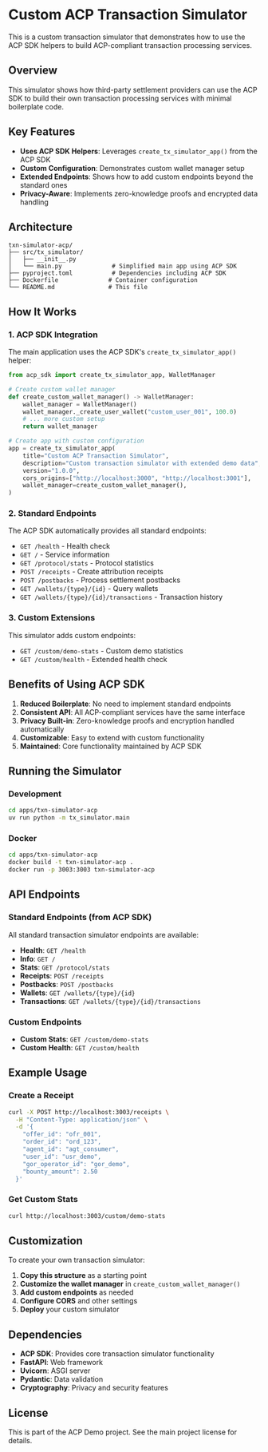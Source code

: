# Custom ACP Transaction Simulator

This is a custom transaction simulator that demonstrates how to use the ACP SDK helpers to build ACP-compliant transaction processing services.

## Overview

This simulator shows how third-party settlement providers can use the ACP SDK to build their own transaction processing services with minimal boilerplate code.

## Key Features

- **Uses ACP SDK Helpers**: Leverages `create_tx_simulator_app()` from the ACP SDK
- **Custom Configuration**: Demonstrates custom wallet manager setup
- **Extended Endpoints**: Shows how to add custom endpoints beyond the standard ones
- **Privacy-Aware**: Implements zero-knowledge proofs and encrypted data handling

## Architecture

```
txn-simulator-acp/
├── src/tx_simulator/
│   ├── __init__.py
│   └── main.py              # Simplified main app using ACP SDK
├── pyproject.toml           # Dependencies including ACP SDK
├── Dockerfile              # Container configuration
└── README.md               # This file
```

## How It Works

### 1. ACP SDK Integration

The main application uses the ACP SDK's `create_tx_simulator_app()` helper:

```python
from acp_sdk import create_tx_simulator_app, WalletManager

# Create custom wallet manager
def create_custom_wallet_manager() -> WalletManager:
    wallet_manager = WalletManager()
    wallet_manager._create_user_wallet("custom_user_001", 100.0)
    # ... more custom setup
    return wallet_manager

# Create app with custom configuration
app = create_tx_simulator_app(
    title="Custom ACP Transaction Simulator",
    description="Custom transaction simulator with extended demo data",
    version="1.0.0",
    cors_origins=["http://localhost:3000", "http://localhost:3001"],
    wallet_manager=create_custom_wallet_manager(),
)
```

### 2. Standard Endpoints

The ACP SDK automatically provides all standard endpoints:

- `GET /health` - Health check
- `GET /` - Service information
- `GET /protocol/stats` - Protocol statistics
- `POST /receipts` - Create attribution receipts
- `POST /postbacks` - Process settlement postbacks
- `GET /wallets/{type}/{id}` - Query wallets
- `GET /wallets/{type}/{id}/transactions` - Transaction history

### 3. Custom Extensions

This simulator adds custom endpoints:

- `GET /custom/demo-stats` - Custom demo statistics
- `GET /custom/health` - Extended health check

## Benefits of Using ACP SDK

1. **Reduced Boilerplate**: No need to implement standard endpoints
2. **Consistent API**: All ACP-compliant services have the same interface
3. **Privacy Built-in**: Zero-knowledge proofs and encryption handled automatically
4. **Customizable**: Easy to extend with custom functionality
5. **Maintained**: Core functionality maintained by ACP SDK

## Running the Simulator

### Development

```bash
cd apps/txn-simulator-acp
uv run python -m tx_simulator.main
```

### Docker

```bash
cd apps/txn-simulator-acp
docker build -t txn-simulator-acp .
docker run -p 3003:3003 txn-simulator-acp
```

## API Endpoints

### Standard Endpoints (from ACP SDK)

All standard transaction simulator endpoints are available:

- **Health**: `GET /health`
- **Info**: `GET /`
- **Stats**: `GET /protocol/stats`
- **Receipts**: `POST /receipts`
- **Postbacks**: `POST /postbacks`
- **Wallets**: `GET /wallets/{type}/{id}`
- **Transactions**: `GET /wallets/{type}/{id}/transactions`

### Custom Endpoints

- **Custom Stats**: `GET /custom/demo-stats`
- **Custom Health**: `GET /custom/health`

## Example Usage

### Create a Receipt

```bash
curl -X POST http://localhost:3003/receipts \
  -H "Content-Type: application/json" \
  -d '{
    "offer_id": "ofr_001",
    "order_id": "ord_123",
    "agent_id": "agt_consumer",
    "user_id": "usr_demo",
    "gor_operator_id": "gor_demo",
    "bounty_amount": 2.50
  }'
```

### Get Custom Stats

```bash
curl http://localhost:3003/custom/demo-stats
```

## Customization

To create your own transaction simulator:

1. **Copy this structure** as a starting point
2. **Customize the wallet manager** in `create_custom_wallet_manager()`
3. **Add custom endpoints** as needed
4. **Configure CORS** and other settings
5. **Deploy** your custom simulator

## Dependencies

- **ACP SDK**: Provides core transaction simulator functionality
- **FastAPI**: Web framework
- **Uvicorn**: ASGI server
- **Pydantic**: Data validation
- **Cryptography**: Privacy and security features

## License

This is part of the ACP Demo project. See the main project license for details.
